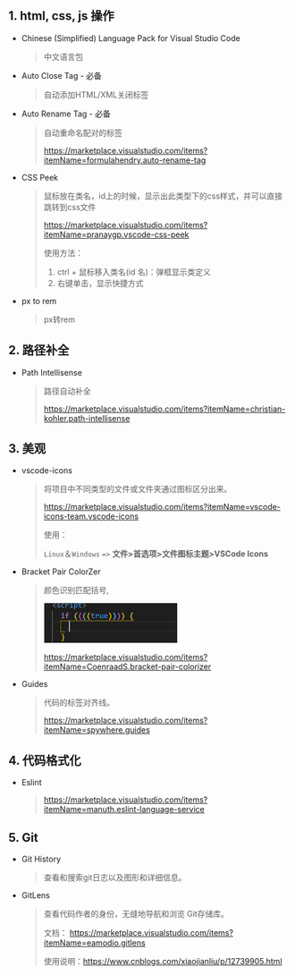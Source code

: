 ## 1. html, css, js 操作

* Chinese (Simplified) Language Pack for Visual Studio Code

  > 中文语言包

* Auto Close Tag - 必备

  > 自动添加HTML/XML关闭标签

* Auto Rename Tag - 必备

  > 自动重命名配对的标签
  >
  > https://marketplace.visualstudio.com/items?itemName=formulahendry.auto-rename-tag

* CSS Peek

  > 鼠标放在类名，id上的时候，显示出此类型下的css样式，并可以直接跳转到css文件
  >
  > https://marketplace.visualstudio.com/items?itemName=pranaygp.vscode-css-peek
  >
  > 使用方法：
  >
  > 1. ctrl + 鼠标移入类名(id 名)：弹框显示类定义
  > 2. 右键单击，显示快捷方式

* px to rem

  > px转rem

## 2. 路径补全

* Path Intellisense

  > 路径自动补全
  >
  > https://marketplace.visualstudio.com/items?itemName=christian-kohler.path-intellisense



## 3. 美观

* vscode-icons

  > 将项目中不同类型的文件或文件夹通过图标区分出来。
  >
  > https://marketplace.visualstudio.com/items?itemName=vscode-icons-team.vscode-icons
  >
  > 使用： 
  >
  > `Linux`＆`Windows` `=>` **文件>首选项>文件图标主题>VSCode Icons**

* Bracket Pair ColorZer

  > 颜色识别匹配括号, 
  >
  > ![image-20201101102005642](.\image\01.png)
  >
  > https://marketplace.visualstudio.com/items?itemName=CoenraadS.bracket-pair-colorizer

* Guides

  > 代码的标签对齐线。
  >
  > https://marketplace.visualstudio.com/items?itemName=spywhere.guides



## 4. 代码格式化

* Eslint

  > https://marketplace.visualstudio.com/items?itemName=manuth.eslint-language-service



## 5. Git

* Git History

  > 查看和搜索git日志以及图形和详细信息。
  >
  > 

* GitLens

  > 查看代码作者的身份，无缝地导航和浏览 Git存储库。
  >
  > 文档： https://marketplace.visualstudio.com/items?itemName=eamodio.gitlens
  >
  > 使用说明：https://www.cnblogs.com/xiaojianliu/p/12739905.html